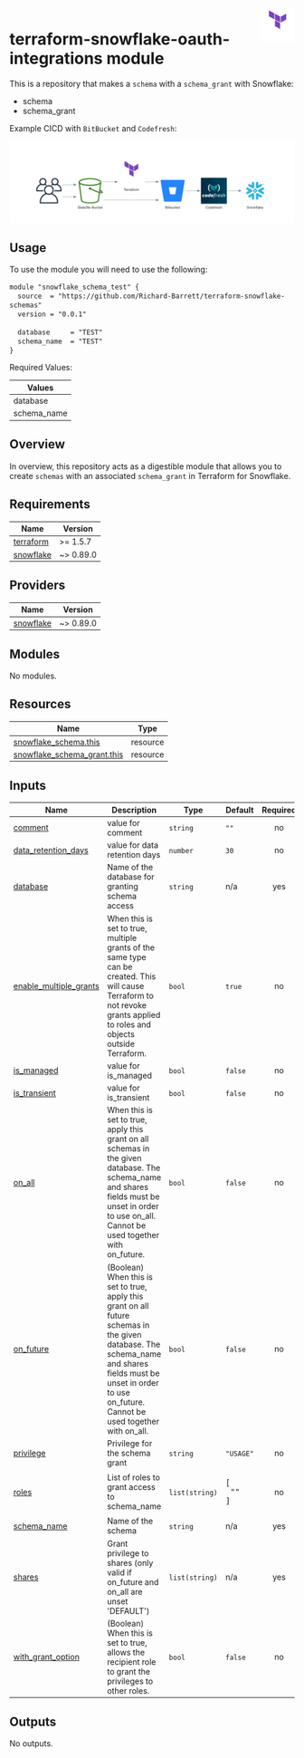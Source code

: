 <img align="right" width="60" height="60" src="images/terraform.png">

# terraform-snowflake-oauth-integrations module

This is a repository that makes a `schema` with a `schema_grant` with Snowflake:

- schema
- schema_grant

Example CICD with `BitBucket` and `Codefresh`:

![Image](./images/diagram.png)

## Usage

To use the module you will need to use the following:

```hcl
module "snowflake_schema_test" {
  source  = "https://github.com/Richard-Barrett/terraform-snowflake-schemas"
  version = "0.0.1"

  database     = "TEST"
  schema_name  = "TEST"
}
```

Required Values:

| Values         |
|----------------|
| database |
| schema_name |

## Overview

In overview, this repository acts as a digestible module that allows you to create `schemas` with an associated `schema_grant` in Terraform for Snowflake.

<!-- BEGIN_TF_DOCS -->
## Requirements

| Name | Version |
|------|---------|
| <a name="requirement_terraform"></a> [terraform](#requirement\_terraform) | >= 1.5.7 |
| <a name="requirement_snowflake"></a> [snowflake](#requirement\_snowflake) | ~> 0.89.0 |

## Providers

| Name | Version |
|------|---------|
| <a name="provider_snowflake"></a> [snowflake](#provider\_snowflake) | ~> 0.89.0 |

## Modules

No modules.

## Resources

| Name | Type |
|------|------|
| [snowflake_schema.this](https://registry.terraform.io/providers/Snowflake-Labs/snowflake/latest/docs/resources/schema) | resource |
| [snowflake_schema_grant.this](https://registry.terraform.io/providers/Snowflake-Labs/snowflake/latest/docs/resources/schema_grant) | resource |

## Inputs

| Name | Description | Type | Default | Required |
|------|-------------|------|---------|:--------:|
| <a name="input_comment"></a> [comment](#input\_comment) | value for comment | `string` | `""` | no |
| <a name="input_data_retention_days"></a> [data\_retention\_days](#input\_data\_retention\_days) | value for data retention days | `number` | `30` | no |
| <a name="input_database"></a> [database](#input\_database) | Name of the database for granting schema access | `string` | n/a | yes |
| <a name="input_enable_multiple_grants"></a> [enable\_multiple\_grants](#input\_enable\_multiple\_grants) | When this is set to true, multiple grants of the same type can be created. This will cause Terraform to not revoke grants applied to roles and objects outside Terraform. | `bool` | `true` | no |
| <a name="input_is_managed"></a> [is\_managed](#input\_is\_managed) | value for is\_managed | `bool` | `false` | no |
| <a name="input_is_transient"></a> [is\_transient](#input\_is\_transient) | value for is\_transient | `bool` | `false` | no |
| <a name="input_on_all"></a> [on\_all](#input\_on\_all) | When this is set to true, apply this grant on all schemas in the given database. The schema\_name and shares fields must be unset in order to use on\_all. Cannot be used together with on\_future. | `bool` | `false` | no |
| <a name="input_on_future"></a> [on\_future](#input\_on\_future) | (Boolean) When this is set to true, apply this grant on all future schemas in the given database. The schema\_name and shares fields must be unset in order to use on\_future. Cannot be used together with on\_all. | `bool` | `false` | no |
| <a name="input_privilege"></a> [privilege](#input\_privilege) | Privilege for the schema grant | `string` | `"USAGE"` | no |
| <a name="input_roles"></a> [roles](#input\_roles) | List of roles to grant access to schema\_name | `list(string)` | <pre>[<br>  ""<br>]</pre> | no |
| <a name="input_schema_name"></a> [schema\_name](#input\_schema\_name) | Name of the schema | `string` | n/a | yes |
| <a name="input_shares"></a> [shares](#input\_shares) | Grant privilege to shares (only valid if on\_future and on\_all are unset 'DEFAULT') | `list(string)` | n/a | yes |
| <a name="input_with_grant_option"></a> [with\_grant\_option](#input\_with\_grant\_option) | (Boolean) When this is set to true, allows the recipient role to grant the privileges to other roles. | `bool` | `false` | no |

## Outputs

No outputs.
<!-- END_TF_DOCS -->
